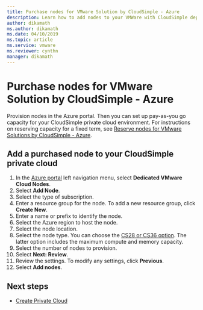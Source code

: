 ```yaml
---
title: Purchase nodes for VMware Solution by CloudSimple - Azure 
description: Learn how to add nodes to your VMWare with CloudSimple deployment
author: dikamath
ms.author: dikamath
ms.date: 04/10/2019
ms.topic: article
ms.service: vmware
ms.reviewer: cynthn
manager: dikamath
---
```

# Purchase nodes for VMware Solution by CloudSimple - Azure

Provision nodes in the Azure portal. Then you can set up pay-as-you go capacity for your CloudSimple private cloud environment. For instructions on reserving capacity for a fixed term, see [Reserve nodes for VMware Solutions by CloudSimple - Azure](create-nodes.md).

## Add a purchased node to your CloudSimple private cloud

1. In the [Azure portal](https://portal.azure.com) left navigation menu, select **Dedicated VMware Cloud Nodes**.
2. Select **Add Node**.
3. Select the type of subscription.
4. Enter a resource group for the node. To add a new resource group, click **Create New**.
5. Enter a name or prefix to identify the node.
6. Select the Azure region to host the node.
7. Select the node location.
8. Select the node type. You can choose the [CS28 or CS36 option](cloudsimple-node.md#vmware-solution-by-cloudsimple-nodes-sku). The latter option includes the maximum compute and memory capacity.
9. Select the number of nodes to provision.
10. Select **Next: Review**.
11. Review the settings. To modify any settings, click **Previous**.
12. Select **Add nodes**.

## Next steps

* [Create Private Cloud](https://docs.azure.cloudsimple.com/create-private-cloud/)
